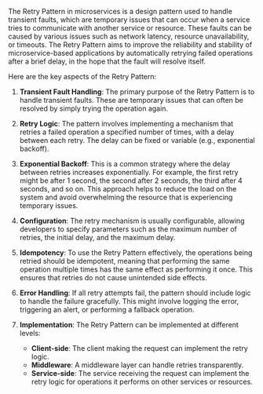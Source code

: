 
The Retry Pattern in microservices is a design pattern used to handle transient faults, which are temporary issues that can occur when a service tries to communicate with another service or resource. These faults can be caused by various issues such as network latency, resource unavailability, or timeouts. The Retry Pattern aims to improve the reliability and stability of microservice-based applications by automatically retrying failed operations after a brief delay, in the hope that the fault will resolve itself.

Here are the key aspects of the Retry Pattern:

1. **Transient Fault Handling**: The primary purpose of the Retry Pattern is to handle transient faults. These are temporary issues that can often be resolved by simply trying the operation again.
    
2. **Retry Logic**: The pattern involves implementing a mechanism that retries a failed operation a specified number of times, with a delay between each retry. The delay can be fixed or variable (e.g., exponential backoff).
    
3. **Exponential Backoff**: This is a common strategy where the delay between retries increases exponentially. For example, the first retry might be after 1 second, the second after 2 seconds, the third after 4 seconds, and so on. This approach helps to reduce the load on the system and avoid overwhelming the resource that is experiencing temporary issues.
    
4. **Configuration**: The retry mechanism is usually configurable, allowing developers to specify parameters such as the maximum number of retries, the initial delay, and the maximum delay.
    
5. **Idempotency**: To use the Retry Pattern effectively, the operations being retried should be idempotent, meaning that performing the same operation multiple times has the same effect as performing it once. This ensures that retries do not cause unintended side effects.
    
6. **Error Handling**: If all retry attempts fail, the pattern should include logic to handle the failure gracefully. This might involve logging the error, triggering an alert, or performing a fallback operation.
    
7. **Implementation**: The Retry Pattern can be implemented at different levels:
    
    - **Client-side**: The client making the request can implement the retry logic.
    - **Middleware**: A middleware layer can handle retries transparently.
    - **Service-side**: The service receiving the request can implement the retry logic for operations it performs on other services or resources.
